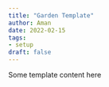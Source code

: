 ```yaml
---
title: "Garden Template"
author: Aman
date: 2022-02-15
tags:
- setup
draft: false
---
```


Some template content here
